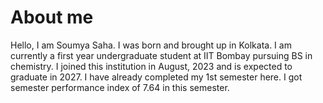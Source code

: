 # About me
Hello, I am Soumya Saha. I was born and brought up in Kolkata. I am currently a first year undergraduate student at IIT Bombay pursuing BS in chemistry. I joined this institution in August, 2023 and is expected to graduate in 2027. I have already completed my 1st semester here. I got semester performance index of 7.64 in this semester. 
